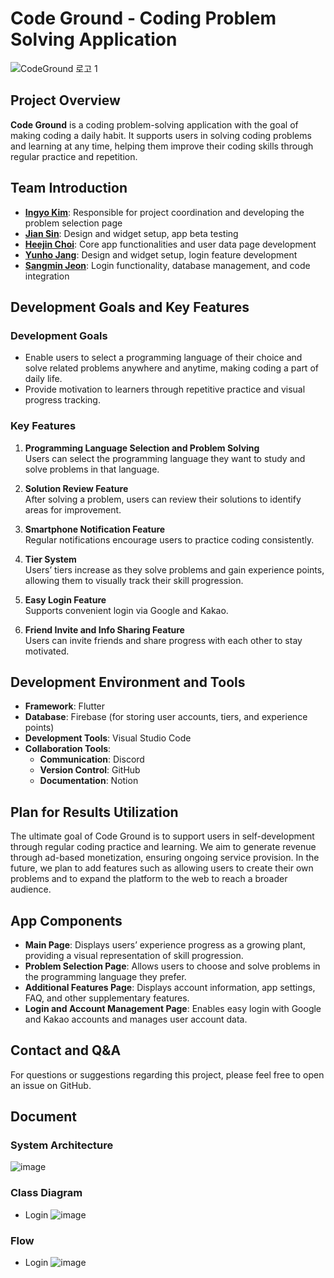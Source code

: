 # Code Ground - Coding Problem Solving Application
![CodeGround 로고 1](https://github.com/user-attachments/assets/434d55ae-7563-412e-9db2-57533f526f5e)

## Project Overview
**Code Ground** is a coding problem-solving application with the goal of making coding a daily habit. It supports users in solving coding problems and learning at any time, helping them improve their coding skills through regular practice and repetition.

## Team Introduction
- [**Ingyo Kim**](https://github.com/IngyoKim): Responsible for project coordination and developing the problem selection page
- [**Jian Sin**](https://github.com/sinjian11): Design and widget setup, app beta testing
- [**Heejin Choi**](https://github.com/HJ1263532): Core app functionalities and user data page development
- [**Yunho Jang**](https://github.com/YunhoJangg): Design and widget setup, login feature development
- [**Sangmin Jeon**](https://github.com/A-X-Y-S-T): Login functionality, database management, and code integration

## Development Goals and Key Features

### Development Goals
- Enable users to select a programming language of their choice and solve related problems anywhere and anytime, making coding a part of daily life.
- Provide motivation to learners through repetitive practice and visual progress tracking.

### Key Features
1. **Programming Language Selection and Problem Solving**  
   Users can select the programming language they want to study and solve problems in that language.

2. **Solution Review Feature**  
   After solving a problem, users can review their solutions to identify areas for improvement.

3. **Smartphone Notification Feature**  
   Regular notifications encourage users to practice coding consistently.

4. **Tier System**  
   Users’ tiers increase as they solve problems and gain experience points, allowing them to visually track their skill progression.

5. **Easy Login Feature**  
   Supports convenient login via Google and Kakao.

6. **Friend Invite and Info Sharing Feature**  
   Users can invite friends and share progress with each other to stay motivated.

## Development Environment and Tools
- **Framework**: Flutter
- **Database**: Firebase (for storing user accounts, tiers, and experience points)
- **Development Tools**: Visual Studio Code
- **Collaboration Tools**:
  - **Communication**: Discord
  - **Version Control**: GitHub
  - **Documentation**: Notion

## Plan for Results Utilization
The ultimate goal of Code Ground is to support users in self-development through regular coding practice and learning. We aim to generate revenue through ad-based monetization, ensuring ongoing service provision. In the future, we plan to add features such as allowing users to create their own problems and to expand the platform to the web to reach a broader audience.

## App Components
- **Main Page**: Displays users’ experience progress as a growing plant, providing a visual representation of skill progression.
- **Problem Selection Page**: Allows users to choose and solve problems in the programming language they prefer.
- **Additional Features Page**: Displays account information, app settings, FAQ, and other supplementary features.
- **Login and Account Management Page**: Enables easy login with Google and Kakao accounts and manages user account data.

## Contact and Q&A
For questions or suggestions regarding this project, please feel free to open an issue on GitHub.

## Document

### System Architecture
![image](https://github.com/user-attachments/assets/eb378641-272e-4fa2-8cd5-8ecda3fd3b33)

### Class Diagram
- Login
![image](https://github.com/user-attachments/assets/27fa7b4f-5645-41c1-870d-00f747a43189)

### Flow
- Login
![image](https://github.com/user-attachments/assets/107315fe-dc2b-46ac-80dd-3dae2840cce1)
